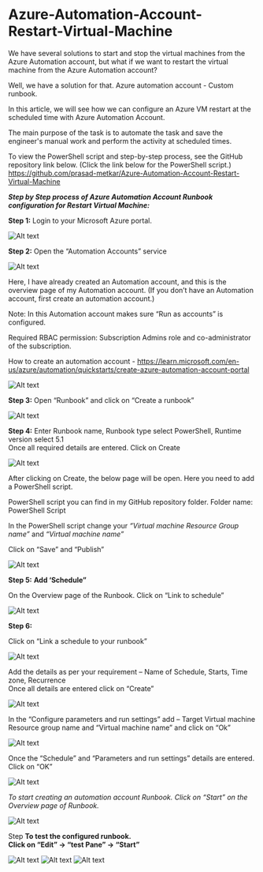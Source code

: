 # Azure-Automation-Account-Restart-Virtual-Machine

We have several solutions to start and stop the virtual machines from the Azure Automation account, but what if we want to restart the virtual machine from the Azure Automation account? 

Well, we have a solution for that. Azure automation account - Custom runbook. 

In this article, we will see how we can configure an Azure VM restart at the scheduled time with Azure Automation Account.

The main purpose of the task is to automate the task and save the engineer's manual work and perform the activity at scheduled times.

To view the PowerShell script and step-by-step process, see the GitHub repository link below.
(Click the link below for the PowerShell script.)
https://github.com/prasad-metkar/Azure-Automation-Account-Restart-Virtual-Machine


***Step by Step process of Azure Automation Account Runbook configuration for Restart Virtual Machine:***

**Step 1:**
Login to your Microsoft Azure portal.

<img src="Images/Image 1.png" alt="Alt text" title="Optional title">
 

**Step 2:**
Open the “Automation Accounts” service

<img src="Images/Image 2.png" alt="Alt text" title="Optional title">

Here, I have already created an Automation account, and this is the overview page of my Automation account. (If you don’t have an Automation account, first create an automation account.)<br/>

Note: In this Automation account makes sure “Run as accounts” is configured.<br/>

Required RBAC permission: Subscription Admins role and co-administrator of the subscription.<br/>

How to create an automation account - https://learn.microsoft.com/en-us/azure/automation/quickstarts/create-azure-automation-account-portal

<img src="Images/Image 3.png" alt="Alt text" title="Optional title">
 
**Step 3:**
Open “Runbook” and click on “Create a runbook”

<img src="Images/Image 4.png" alt="Alt text" title="Optional title"> 


**Step 4:**
Enter Runbook name, Runbook type select PowerShell, Runtime version select 5.1<br/>
Once all required details are entered. Click on Create

<img src="Images/Image 5.png" alt="Alt text" title="Optional title"> 

After clicking on Create, the below page will be open. 
Here you need to add a PowerShell script.

PowerShell script you can find in my GitHub repository folder. Folder name: PowerShell Script

In the PowerShell script change your _“Virtual machine Resource Group name”_ and _“Virtual machine name”_<br/>

Click on “Save” and “Publish”

<img src="Images/Image 6.png" alt="Alt text" title="Optional title">

**Step 5:**
**Add ‘Schedule”**

On the Overview page of the Runbook. Click on “Link to schedule”

<img src="Images/Image 7.png" alt="Alt text" title="Optional title"> 

**Step 6:**


Click on “Link a schedule to your runbook”

<img src="Images/Image 8.png" alt="Alt text" title="Optional title">
 
 Add the details as per your requirement – Name of Schedule, Starts, Time zone, Recurrence<br/>
Once all details are entered click on “Create”

<img src="Images/Image 9.png" alt="Alt text" title="Optional title"> 

In the “Configure parameters and run settings” add – Target Virtual machine Resource group name and “Virtual machine name” and click on “Ok”

<img src="Images/Image 10.png" alt="Alt text" title="Optional title">

Once the “Schedule” and “Parameters and run settings” details are entered.<br/> 
Click on “OK”

<img src="Images/Image 11.png" alt="Alt text" title="Optional title">

*To start creating an automation account Runbook. Click on “Start” on the Overview page of Runbook.*

<img src="Images/Image 12.png" alt="Alt text" title="Optional title">

Step
**To test the configured runbook.<br/>
Click on “Edit” → “test Pane” → “Start”**

<img src="Images/Image 13.png" alt="Alt text" title="Optional title">

<img src="Images/Image 14.png" alt="Alt text" title="Optional title">

<img src="Images/Image 15.png" alt="Alt text" title="Optional title">
